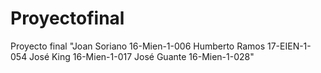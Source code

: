 # Proyectofinal
Proyecto final  "Joan Soriano 16-Mien-1-006 Humberto Ramos 17-EIEN-1-054 José King 16-Mien-1-017 José Guante 16-Mien-1-028"
